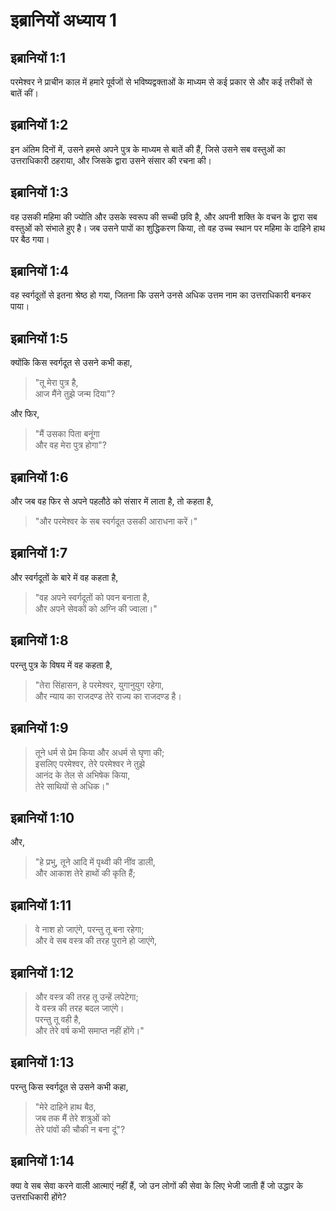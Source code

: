 # इब्रानियों अध्याय 1

## इब्रानियों 1:1

परमेश्वर ने प्राचीन काल में हमारे पूर्वजों से भविष्यद्वक्ताओं के माध्यम से कई प्रकार से और कई तरीकों से बातें कीं।

## इब्रानियों 1:2

इन अंतिम दिनों में, उसने हमसे अपने पुत्र के माध्यम से बातें की हैं, जिसे उसने सब वस्तुओं का उत्तराधिकारी ठहराया, और जिसके द्वारा उसने संसार की रचना की।

## इब्रानियों 1:3

वह उसकी महिमा की ज्योति और उसके स्वरूप की सच्ची छवि है, और अपनी शक्ति के वचन के द्वारा सब वस्तुओं को संभाले हुए है। जब उसने पापों का शुद्धिकरण किया, तो वह उच्च स्थान पर महिमा के दाहिने हाथ पर बैठ गया।

## इब्रानियों 1:4

वह स्वर्गदूतों से इतना श्रेष्ठ हो गया, जितना कि उसने उनसे अधिक उत्तम नाम का उत्तराधिकारी बनकर पाया।

## इब्रानियों 1:5

क्योंकि किस स्वर्गदूत से उसने कभी कहा,

> "तू मेरा पुत्र है,  
> आज मैंने तुझे जन्म दिया"?

और फिर,

> "मैं उसका पिता बनूंगा  
> और वह मेरा पुत्र होगा"?

## इब्रानियों 1:6

और जब वह फिर से अपने पहलौठे को संसार में लाता है, तो कहता है,

> "और परमेश्वर के सब स्वर्गदूत उसकी आराधना करें।"

## इब्रानियों 1:7

और स्वर्गदूतों के बारे में वह कहता है,

> "वह अपने स्वर्गदूतों को पवन बनाता है,  
> और अपने सेवकों को अग्नि की ज्वाला।"

## इब्रानियों 1:8

परन्तु पुत्र के विषय में वह कहता है,

> "तेरा सिंहासन, हे परमेश्वर, युगानुयुग रहेगा,  
> और न्याय का राजदण्ड तेरे राज्य का राजदण्ड है।

## इब्रानियों 1:9

> तूने धर्म से प्रेम किया और अधर्म से घृणा की;  
> इसलिए परमेश्वर, तेरे परमेश्वर ने तुझे  
> आनंद के तेल से अभिषेक किया,  
> तेरे साथियों से अधिक।"

## इब्रानियों 1:10

और,

> "हे प्रभु, तूने आदि में पृथ्वी की नींव डाली,  
> और आकाश तेरे हाथों की कृति हैं;

## इब्रानियों 1:11

> वे नाश हो जाएंगे, परन्तु तू बना रहेगा;  
> और वे सब वस्त्र की तरह पुराने हो जाएंगे,

## इब्रानियों 1:12

> और वस्त्र की तरह तू उन्हें लपेटेगा;  
> वे वस्त्र की तरह बदल जाएंगे।  
> परन्तु तू वही है,  
> और तेरे वर्ष कभी समाप्त नहीं होंगे।"

## इब्रानियों 1:13

परन्तु किस स्वर्गदूत से उसने कभी कहा,

> "मेरे दाहिने हाथ बैठ,  
> जब तक मैं तेरे शत्रुओं को  
> तेरे पांवों की चौकी न बना दूं"?

## इब्रानियों 1:14

क्या वे सब सेवा करने वाली आत्माएं नहीं हैं, जो उन लोगों की सेवा के लिए भेजी जाती हैं जो उद्धार के उत्तराधिकारी होंगे?
